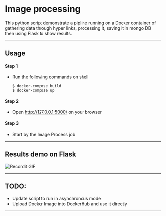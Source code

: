 # Image processing 
This python script demonstrate a pipline running on a Docker container of gathering data through hyper links, processing it, saving it in mongo DB then using Flask to show results.

---

## Usage
#### Step 1
- Run the following commands on shell
  ```shell
  $ docker-compose build
  $ docker-compose up
  ```
#### Step 2
- Open http://127.0.0.1:5000/ on your browser

#### Step 3
- Start by the Image Process job
---

## Results demo on Flask 
![Recordit GIF](http://g.recordit.co/yCWRJY5YaY.gif) 

---

## TODO:
- Update script to run in asynchronous mode 
- Upload Docker Image into DockerHub and use it directly
---
